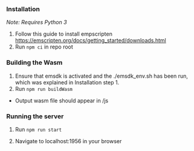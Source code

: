 ### Installation

_Note: Requires Python 3_

1. Follow this guide to install empscripten https://emscripten.org/docs/getting_started/downloads.html
2. Run `npm ci` in repo root

### Building the Wasm

1. Ensure that emsdk is activated and the ./emsdk_env.sh has been run, which was explained in Installation step 1.
2. Run `npm run buildWasm`

- Output wasm file should appear in /js

### Running the server

1. Run `npm run start`

3. Navigate to localhost:1956 in your browser
